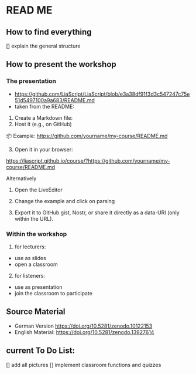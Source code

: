 # READ ME 

## How to find everything 
[] explain the general structure

## How to present the workshop 
### The presentation 
- https://github.com/LiaScript/LiaScript/blob/e3a38df91f3d3c547247c75e51d5497100a9a683/README.md
- taken from the README:

1. Create a Markdown file:
2. Host it (e.g., on GitHub)

📦 Example: https://github.com/yourname/my-course/README.md

3. Open it in your browser:

https://liascript.github.io/course/?https://github.com/yourname/my-course/README.md

Alternatively
1. Open the LiveEditor

2. Change the example and click on parsing

3. Export it to GitHub gist, Nostr, or share it directly as a data-URI (only within the URL).

### Within the workshop
1. for lecturers:
- use as slides
- open a classroom
2. for listeners:
- use as presentation
- join the classroom to participate

## Source Material 
- German Version 
https://doi.org/10.5281/zenodo.10122153
- English Material:
https://doi.org/10.5281/zenodo.13927614


## current To Do List: 
[] add all pictures 
[] implement classroom functions and quizzes

